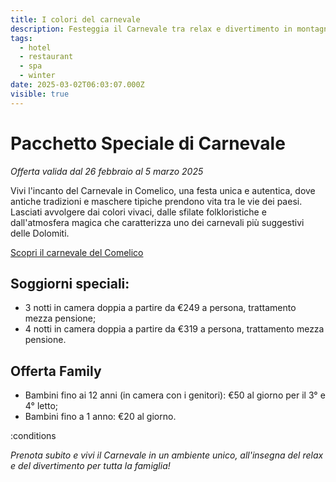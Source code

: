 ```yaml
---
title: I colori del carnevale
description: Festeggia il Carnevale tra relax e divertimento in montagna!
tags:
  - hotel
  - restaurant
  - spa
  - winter
date: 2025-03-02T06:03:07.000Z
visible: true
---
```


# Pacchetto Speciale di Carnevale

_Offerta valida dal 26 febbraio al 5 marzo 2025_

Vivi l'incanto del Carnevale in Comelico, una festa unica e autentica, dove antiche tradizioni e maschere tipiche prendono vita tra le vie dei paesi. Lasciati avvolgere dai colori vivaci, dalle sfilate folkloristiche e dall'atmosfera magica che caratterizza uno dei carnevali più suggestivi delle Dolomiti.

[Scopri il carnevale del Comelico](https://www.valcomelicodolomiti.it/arte-a-cultura/il-carnevale-tradizionale.html)

## Soggiorni speciali:

- 3 notti in camera doppia a partire da €249 a persona, trattamento mezza pensione;
- 4 notti in camera doppia a partire da €319 a persona, trattamento mezza pensione.

## Offerta Family

- Bambini fino ai 12 anni (in camera con i genitori): €50 al giorno per il 3° e 4° letto;
- Bambini fino a 1 anno: €20 al giorno.

:conditions

_Prenota subito e vivi il Carnevale in un ambiente unico, all'insegna del relax e del divertimento per tutta la famiglia!_
